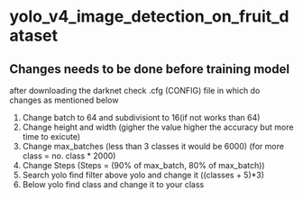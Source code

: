 # yolo_v4_image_detection_on_fruit_dataset
## Changes needs to be done before training model
after downloading the darknet check .cfg (CONFIG) file in which do changes as mentioned below
1) Change batch to 64 and subdivisiont to 16(if not works than 64)
2) Change height and width (gigher the value higher the accuracy but more time to exicute)
3) Change max_batches (less than 3 classes it would be 6000) (for more class = no. class * 2000)
4) Change Steps (Steps = (90% of max_batch, 80% of max_batch))
5) Search yolo find filter above yolo and change it ((classes + 5)*3)
6) Below yolo find class and change it to your class
